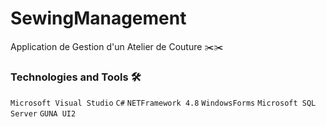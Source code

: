 # SewingManagement
Application de Gestion d'un Atelier de Couture ✂️:scissors:
### Technologies and Tools :hammer_and_wrench:
`Microsoft Visual Studio` 
`C#` `NETFramework 4.8` 
`WindowsForms` 
`Microsoft SQL Server`
`GUNA UI2`
